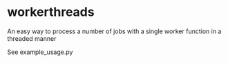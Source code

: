 # workerthreads

An easy way to process a number of jobs with a single worker function in a threaded manner

See example_usage.py
